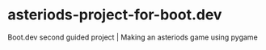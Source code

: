 # asteriods-project-for-boot.dev
Boot.dev second guided project | Making an asteriods game using pygame 
